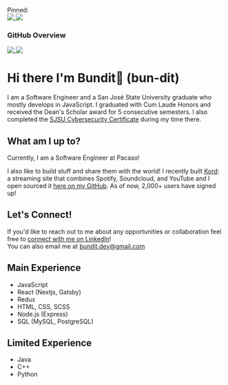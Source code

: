 Pinned: <br>
<a href="https://github.com/bundit/kord-app">
  <img align="top" src="https://github-readme-stats.vercel.app/api/pin/?username=bundit&repo=kord-app&bg_color=60,171e21,2f3638&title_color=ffc842&icon_color=ffd46b&text_color=cccccc&show_owner=true&hide_border=true" />
</a>
<a href="https://github.com/thangngoc89/react-howler">
  <img align="top" src="https://github-readme-stats.vercel.app/api/pin/?username=thangngoc89&repo=react-howler&bg_color=60,171e21,2f3638&title_color=ffc842&icon_color=ffd46b&text_color=cccccc&show_owner=true&hide_border=true" />
</a>

### GitHub Overview
<a href="https://github.com/bundit">
  <img align="top" src="https://github-readme-stats.vercel.app/api?username=bundit&count_private=true&show_icons=true&bg_color=60,171e21,2f3638&title_color=ffc842&icon_color=ffd46b&text_color=cccccc&hide_border=true&count_private=true" />
</a>
<a href="https://github.com/bundit">
  <img align="top" src="https://github-readme-stats.vercel.app/api/top-langs/?username=bundit&bg_color=60,171e21,2f3638&title_color=ffc842&icon_color=ffd46b&text_color=cccccc&hide_border=true&langs_count=10&layout=compact&count_private=true" />
</a>

# Hi there I'm Bundit👋 (bun-dit)

I am a Software Engineer and a San José State University graduate who mostly develops in JavaScript. I graduated with Cum Laude Honors and received the Dean's Scholar award for 5 consecutive semesters. I also completed the [SJSU Cybersecurity Certificate](https://catalog.sjsu.edu/preview_program.php?catoid=2&poid=631) during my time there. 

## What am I up to?

Currently, I am a Software Engineer at Pacaso!

I also like to build stuff and share them with the world! I recently built [Kord](https://www.kord.app): a streaming site that combines Spotify, Soundcloud, and YouTube and I open sourced it [here on my GitHub](https://www.github.com/bundit/kord-app). As of now, 2,000+ users have signed up!

## Let's Connect!

If you'd like to reach out to me about any opportunities or collaboration feel free to [connect with me on LinkedIn](https://www.linkedin.com/in/bundit1)! <br>
You can also email me at <bundit.dev@gmail.com>


## Main Experience
- JavaScript
- React (Nextjs, Gatsby)
- Redux 
- HTML, CSS, SCSS
- Node.js (Express)
- SQL (MySQL, PostgreSQL)

## Limited Experience
- Java
- C++
- Python
